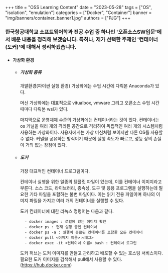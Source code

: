 +++
title = "OSS Learning Content"
date = "2023-05-28"
tags = ["OS", "isolation", "emulation"]
categories = ["Docker", "Container"]
banner = "img/banners/container_banner1.jpg"
authors = ["PJG"]
+++

### 한국항공대학교 소프트웨어학과 전공 수업 중 하나인 '오픈소스SW입문'에서 배운 내용을 정리해 보겠습니다. 특히나, 제가 선택한 주제인 '컨테이너(도커)'에 대해서 정리하겠습니다.

- #### 가상화 환경
    - ##### 가상화 종류
        개발환경(파이썬 실행 환경) 가상화에는 수업 시간에 다뤄본 Anaconda가 있다.
        
        
        
        머신 가상화에는 대표적으로 vitualbox, vmware 그리고 오픈소스 수업 시간 때마다 다뤄본 wsl가 있다.
        
        
        
        마지막으로 운영체제 수준의 가상화에는 컨테이너라는 것이 있다. 컨테이너는 os 커널을 여러 개의 격리된 공간으로 격리하여 독립적인 여러 개의 시스템처럼 사용하는 가상화이다. 사용자에게는 가상 머신처럼 보이지만 다른 OS를 사용할 수 없다. 커널을 공유하는 방식이기 때문에 실행 속도가 빠르고, 성능 상의 손실이 거의 없는 장점이 있다.
    - ##### 도커
        가장 대표적인 컨테이너 프로그램이다.


        컨테이너 실행을 위한 일종의 템플릿 파일이 있는데, 이를 컨테이너 이미지라고 부른다. 소스 코드, 라이브러리, 종속성, 도구 및 응용 프로그램을 실행하는데 필요한 기타 파일을 포함하는 불변 파일이다. 이는 읽기 전용 파일이며 하나의 이미지 파일을 가지고 여러 개의 컨테이너를 실행할 수 있다.



        도커 컨테이너에 대한 리눅스 명령어는 다음과 같다.
            
            
            
            - docker images : 로컬에 있는 이미지 확인
            - docker ps : 현재 실행 중인 컨테이너
            - docker ps -a : 실행이 종료된 컨테이너를 포함한 모든 컨테이너
            - docker pull <이미지 이름>:<태그>
            - docker exec -it <컨테이너 이름> bash : 컨테이너 로그인



        도커 허브는 도커 이미지를 만들고 관리하고 배포할 수 있는 호스팅 서비스이다. 필요한 도커 이미지를 검색해서 pull해서 사용할 수 있다.(https://hub.docker.com)